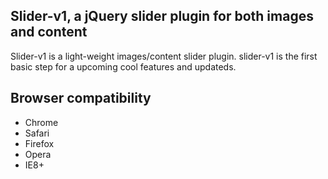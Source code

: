 Slider-v1, a jQuery slider plugin for both images and content
---

Slider-v1 is a light-weight images/content slider plugin. slider-v1 is the first basic step for a 
upcoming cool features and updateds.

Browser compatibility
---

* Chrome
* Safari
* Firefox
* Opera
* IE8+
